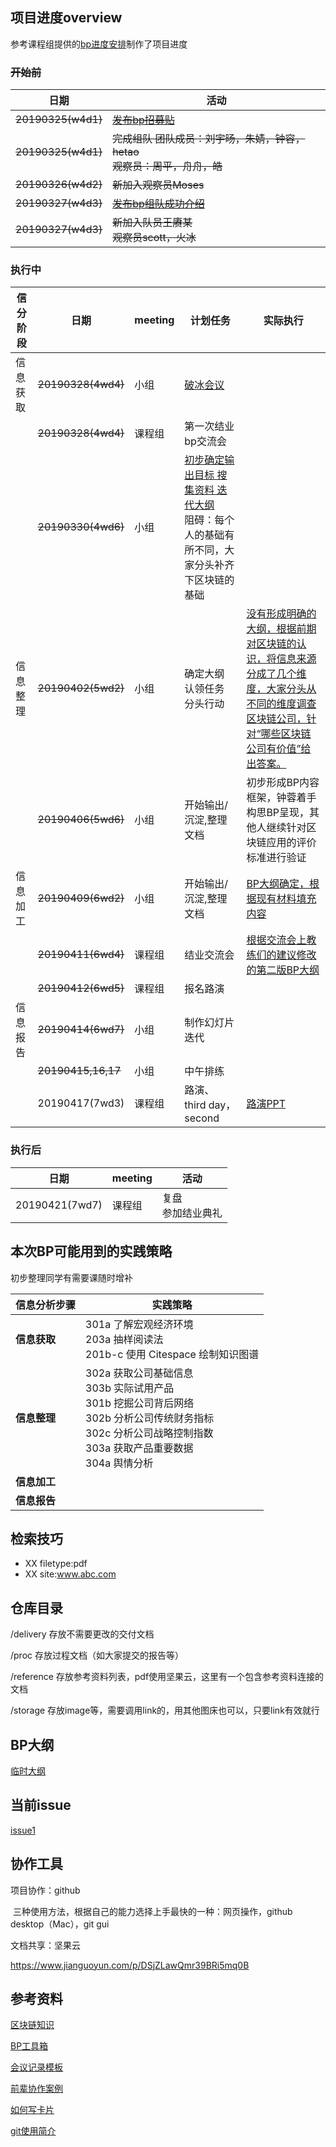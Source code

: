 ## 项目进度overview

参考课程组提供的[bp进度安排](https://static.openmindclub.com/2019-03-20-%E4%BC%81%E4%B8%9A%E5%BE%AE%E4%BF%A1%E6%88%AA%E5%9B%BE_1e8f293f-50fb-4a81-8321-5a11fe30820f.png)制作了项目进度


### ~~开始前~~

| 日期               | 活动                                                         |
| ------------------ | ------------------------------------------------------------ |
| ~~20190325(w4d1)~~ | [~~发布bp招募贴~~](https://github.com/happylyy/IA004_blockchain/blob/master/delivery/%E6%8B%9B%E5%8B%9F%E8%B4%B4.md) |
| ~~20190325(w4d1)~~ | ~~完成组队      团队成员：刘宇旸，朱婧，钟容，hetao<br>观察员：周平，舟舟，皓~~ |
| ~~20190326(w4d2)~~ | ~~新加入观察员Moses~~                                        |
| ~~20190327(w4d3)~~ | [~~发布bp组队成功介绍~~](https://github.com/happylyy/IA004_blockchain/blob/master/delivery/%E9%A1%B9%E7%9B%AE%E4%BB%8B%E7%BB%8D.md) |
| ~~20190327(w4d3)~~ | ~~新加入队员王赓某<br>观察员scott，火冰~~                    |



### 执行中

| 信分阶段 | 日期               | meeting    | 计划任务                                             |实际执行|
| -------- | ------------------ | ---------- | ------------------------------------------------------------ |-------------------- |
| 信息获取 | ~~20190328(4wd4)~~ | 小组   | [破冰会议](https://github.com/livingworld/IA004_blockchain/blob/master/delivery/%E7%A0%B4%E5%86%B0%E4%BC%9A%E8%AE%AE%E8%AE%B0%E5%BD%95.md) ||
|          | ~~20190328(4wd4)~~ | 课程组 | 第一次结业bp交流会                                       ||
|          | ~~20190330(4wd6)~~ | 小组   | [初步确定输出目标      搜集资料      迭代大纲](https://github.com/livingworld/IA004_blockchain/issues/1#issuecomment-478225339) <br>阻碍：每个人的基础有所不同，大家分头补齐下区块链的基础 ||
| 信息整理 | ~~20190402(5wd2)~~     | 小组       | 确定大纲      认领任务      分头行动                         |[没有形成明确的大纲，根据前期对区块链的认识，将信息来源分成了几个维度，大家分头从不同的维度调查区块链公司，针对“哪些区块链公司有价值”给出答案。](https://github.com/livingworld/IA004_blockchain/issues/3)
|          | ~~20190406(5wd6)~~     | 小组       | 开始输出/沉淀,整理文档                                       |初步形成BP内容框架，钟蓉着手构思BP呈现，其他人继续针对区块链应用的评价标准进行验证|
| 信息加工 | ~~20190409(6wd2)~~     | 小组       | 开始输出/沉淀,整理文档                                       |[BP大纲确定，根据现有材料填充内容](https://github.com/livingworld/IA004_blockchain/blob/master/proc/BP_outline.md)|
|          | ~~20190411(6wd4)~~     | 课程组     | 结业交流会                                                   |[根据交流会上教练们的建议修改的第二版BP大纲](https://github.com/livingworld/IA004_blockchain/blob/master/proc/BP_Outline_v2.md)
|          | ~~20190412(6wd5)~~     | 课程组     | 报名路演                                                     |
| 信息报告 |~~20190414(6wd7)~~     | 小组       | 制作幻灯片      迭代                                |
|          | ~~20190415,16,17~~    | 小组       | 中午排练                              |
|          | 20190417(7wd3)     | 课程组     | 路演、    third day，second                               |[路演PPT](https://github.com/livingworld/IA004_blockchain/blob/master/delivery/%E5%8C%BA%E5%9D%97%E9%93%BE%E6%BA%AF%E6%BA%90%E8%A1%8C%E4%B8%9A%E6%9C%80%E5%B0%8F%E5%85%A8%E5%B1%80%E8%AE%A4%E8%AF%86.md)


### 执行后

| 日期           | meeting | 活动                       |
| -------------- | ------- | -------------------------- |
| 20190421(7wd7) | 课程组  | 复盘      <br>参加结业典礼 |






## 本次BP可能用到的实践策略

初步整理同学有需要课随时增补

| 信息分析步骤 | 实践策略                                                     |
| ------------ | ------------------------------------------------------------ |
| **信息获取** | 301a 了解宏观经济环境      <br>203a 抽样阅读法       <br/>201b-c 使用 Citespace 绘制知识图谱 |
| **信息整理** | 302a   获取公司基础信息      <br/>303b 实际试用产品      <br/>301b 挖掘公司背后网络      <br/>302b 分析公司传统财务指标      <br/>302c 分析公司战略控制指数      <br/>303a 获取产品重要数据      <br/>304a 舆情分析 |
| **信息加工** |                                                              |
| **信息报告** |                                                              |

## 检索技巧
- XX filetype:pdf
- XX site:www.abc.com

## 仓库目录

/delivery 	 存放不需要更改的交付文档

/proc 		存放过程文档（如大家提交的报告等）

/reference 	存放参考资料列表，pdf使用坚果云，这里有一个包含参考资料连接的文档

/storage	   存放image等，需要调用link的，用其他图床也可以，只要link有效就行



## BP大纲

[临时大纲](https://github.com/happylyy/IA004_blockchain/blob/master/proc/BP%E5%A4%A7%E7%BA%B2%E8%BF%AD%E4%BB%A3.md)



## 当前issue

[issue1](https://github.com/livingworld/IA004_blockchain/issues/1#issue-426472100)



## 协作工具

项目协作：github

​	三种使用方法，根据自己的能力选择上手最快的一种：网页操作，github desktop（Mac），git gui

文档共享：坚果云

https://www.jianguoyun.com/p/DSjZLawQmr39BRi5mq0B





## 参考资料

[区块链知识](https://github.com/happylyy/IA004_blockchain/blob/master/reference/%E5%8C%BA%E5%9D%97%E9%93%BE%E7%9F%A5%E8%AF%86.md)

[BP工具箱](https://github.com/happylyy/IA004_blockchain/blob/master/reference/BP%E5%B7%A5%E5%85%B7%E7%AE%B1.md)

[会议记录模板](https://github.com/happylyy/IA004_blockchain/blob/master/reference/%E4%BC%9A%E8%AE%AE%E7%BA%AA%E8%A6%81%E6%A8%A1%E6%9D%BF.md)

[前辈协作案例](https://github.com/happylyy/IA004_blockchain/blob/master/reference/%E5%BE%80%E6%9C%9F%E4%BC%98%E7%A7%80%E5%8D%8F%E4%BD%9C%E6%A1%88%E4%BE%8B.md)

[如何写卡片](https://www.yangzhiping.com/psy/happy-new-year-faq3.html)

[git使用简介](http://www.bootcss.com/p/git-guide/)


